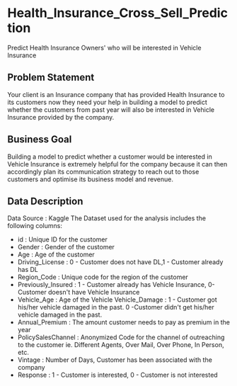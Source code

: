 # Health_Insurance_Cross_Sell_Prediction
Predict Health Insurance Owners' who will be interested in Vehicle Insurance

## Problem Statement
Your client is an Insurance company that has provided Health Insurance to its customers now they need your help in building a model to predict whether the customers from past year will also be interested in Vehicle Insurance provided by the company.

## Business Goal
Building a model to predict whether a customer would be interested in Vehicle Insurance is extremely helpful for the company because it can then accordingly plan its communication strategy to reach out to those customers and optimise its business model and revenue.

## Data Description
Data Source : Kaggle
The Dataset used for the analysis includes the following columns:
- id : Unique ID for the customer
- Gender : Gender of the customer
- Age : Age of the customer
- Driving_License : 0 - Customer does not have DL,1 - Customer already has DL
- Region_Code : Unique code for the region of the customer
- Previously_Insured : 1 - Customer already has Vehicle Insurance, 0-Customer doesn't have Vehicle Insurance
- Vehicle_Age : Age of the Vehicle Vehicle_Damage : 1 - Customer got his/her vehicle damaged in the past. 0 -Customer didn't get his/her vehicle damaged in the past.
- Annual_Premium : The amount customer needs to pay as premium in the year
- PolicySalesChannel : Anonymized Code for the channel of outreaching to the customer ie. Different Agents, Over Mail, Over Phone, In Person, etc.
- Vintage : Number of Days, Customer has been associated with the company
- Response : 1 - Customer is interested, 0 - Customer is not interested
